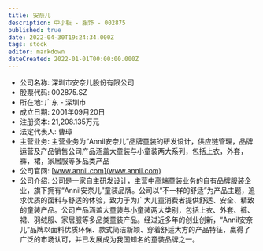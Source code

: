 ```yaml
---
title: 安奈儿
description: 中小板 - 服饰 - 002875
published: true
date: 2022-04-30T19:24:34.000Z
tags: stock
editor: markdown
dateCreated: 2022-01-01T00:00:00.000Z
---
```


- 公司名称: 深圳市安奈儿股份有限公司
- 股票代码: 002875.SZ
- 所在地: 广东 - 深圳市
- 成立日期: 2001年09月20日
- 注册资本: 21,208.135万元
- 法定代表人: 曹璋
- 主营业务: 主营业务为“Annil安奈儿”品牌童装的研发设计，供应链管理，品牌运营及产品销售公司产品涵盖大童装与小童装两大系列，包括上衣，外套，裤，裙，家居服等多品类产品
- 公司官网: [www.annil.com](www.annil.com)
- 公司介绍: 公司是一家自主研发设计，主营中高端童装业务的自有品牌服装企业，旗下拥有“Annil安奈儿”童装品牌。公司以“不一样的舒适”为产品主题，追求优质的面料与舒适的体验，致力于为广大儿童消费者提供舒适、安全、精致的童装产品。公司产品涵盖大童装与小童装两大类别，包括上衣、外套、裤、裙、羽绒服、家居服等多品类童装产品。经过近多年的创业创新，“Annil安奈儿”品牌以面料优质环保、款式简洁新颖、穿着舒适大方的产品特征，赢得了广泛的市场认可，并已发展成为我国知名的童装品牌之一。


